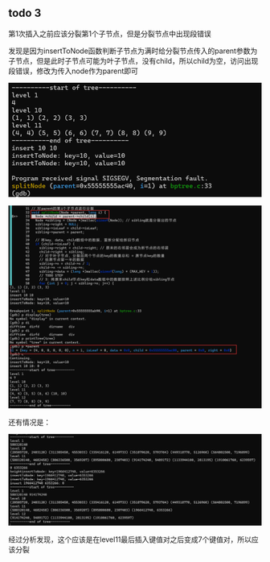 ## todo 3

第1次插入之前应该分裂第1个子节点，但是分裂节点中出现段错误

发现是因为insertToNode函数判断子节点为满时给分裂节点传入的parent参数为子节点，但是此时子节点可能为叶子节点，没有child，所以child为空，访问出现段错误，修改为传入node作为parent即可

![image-20241205184101135](./record.assets/image-20241205184101135.png)

![image-20241205184207774](./record.assets/image-20241205184207774.png)

还有情况是：

![image-20241205191129003](./record.assets/image-20241205191129003.png)

经过分析发现，这个应该是在level11最后插入键值对之后变成7个键值对，所以应该分裂